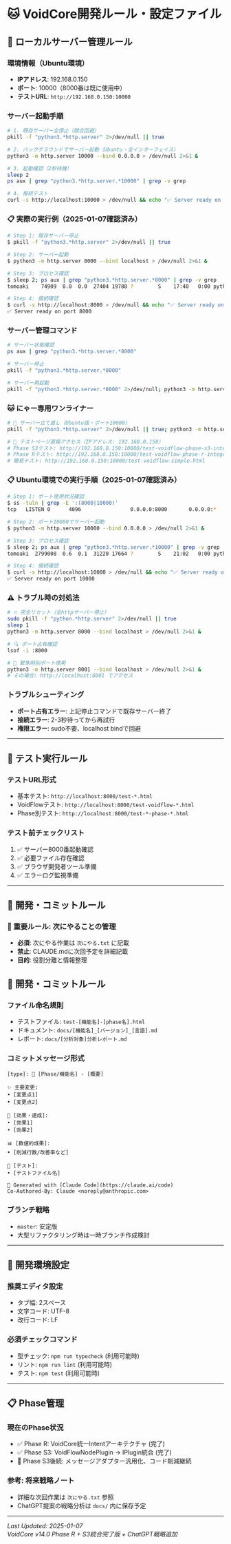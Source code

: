 # 🐱 VoidCore開発ルール・設定ファイル

## 📡 ローカルサーバー管理ルール

### **環境情報（Ubuntu環境）**
- **IPアドレス**: 192.168.0.150
- **ポート**: 10000（8000番は既に使用中）
- **テストURL**: `http://192.168.0.150:10000`

### **サーバー起動手順**
```bash
# 1. 既存サーバー全停止（競合回避）
pkill -f "python3.*http.server" 2>/dev/null || true

# 2. バックグラウンドでサーバー起動（Ubuntu・全インターフェイス）
python3 -m http.server 10000 --bind 0.0.0.0 > /dev/null 2>&1 &

# 3. 起動確認（2秒待機）
sleep 2
ps aux | grep "python3.*http.server.*10000" | grep -v grep

# 4. 接続テスト
curl -s http://localhost:10000 > /dev/null && echo "✅ Server ready on port 10000" || echo "❌ Server failed"
```

### **📋 実際の実行例（2025-01-07確認済み）**
```bash
# Step 1: 既存サーバー停止
$ pkill -f "python3.*http.server" 2>/dev/null || true

# Step 2: サーバー起動
$ python3 -m http.server 8000 --bind localhost > /dev/null 2>&1 &

# Step 3: プロセス確認
$ sleep 2; ps aux | grep "python3.*http.server.*8000" | grep -v grep
tomoaki    74909  0.0  0.0  27404 19788 ?        S    17:40   0:00 python3 -m http.server 8000 --bind localhost

# Step 4: 接続確認
$ curl -s http://localhost:8000 > /dev/null && echo "✅ Server ready on port 8000" || echo "❌ Server failed"
✅ Server ready on port 8000
```

### **サーバー管理コマンド**
```bash
# サーバー状態確認
ps aux | grep "python3.*http.server.*8000"

# サーバー停止
pkill -f "python3.*http.server.*8000"

# サーバー再起動
pkill -f "python3.*http.server.*8000" 2>/dev/null; python3 -m http.server 8000 --bind localhost > /dev/null 2>&1 &
```

### **🐱 にゃー専用ワンライナー**
```bash
# 📡 サーバー立て直し（Ubuntu版・ポート10000）
pkill -f "python3.*http.server" 2>/dev/null || true; python3 -m http.server 10000 --bind 0.0.0.0 > /dev/null 2>&1 & sleep 2; echo "✅ Server ready: http://192.168.0.150:10000"

# 🧪 テストページ直接アクセス（IPアドレス: 192.168.0.150）
# Phase S3テスト: http://192.168.0.150:10000/test-voidflow-phase-s3-integration.html
# Phase Rテスト: http://192.168.0.150:10000/test-voidflow-phase-r-integration-fixed.html
# 簡易テスト: http://192.168.0.150:10000/test-voidflow-simple.html
```

### **📋 Ubuntu環境での実行手順（2025-01-07確認済み）**
```bash
# Step 1: ポート使用状況確認
$ ss -tuln | grep -E ':(8000|10000)'
tcp   LISTEN 0      4096                0.0.0.0:8000       0.0.0.0:*          

# Step 2: ポート10000でサーバー起動
$ python3 -m http.server 10000 --bind 0.0.0.0 > /dev/null 2>&1 &

# Step 3: プロセス確認
$ sleep 2; ps aux | grep "python3.*http.server.*10000" | grep -v grep
tomoaki  2799008  0.6  0.1  31220 17664 ?        S    21:02   0:00 python3 -m http.server 10000 --bind 0.0.0.0

# Step 4: 接続確認
$ curl -s http://localhost:10000 > /dev/null && echo "✅ Server ready on port 10000" || echo "❌ Server failed"
✅ Server ready on port 10000
```

### **⚠️ トラブル時の対処法**
```bash
# 🔥 完全リセット（全httpサーバー停止）
sudo pkill -f "python.*http.server" 2>/dev/null || true
sleep 1
python3 -m http.server 8000 --bind localhost > /dev/null 2>&1 &

# 🔍 ポート占有確認
lsof -i :8000

# 🏥 緊急時別ポート使用
python3 -m http.server 8001 --bind localhost > /dev/null 2>&1 &
# その場合: http://localhost:8001 でアクセス
```

### **トラブルシューティング**
- **ポート占有エラー**: 上記停止コマンドで既存サーバー終了
- **接続エラー**: 2-3秒待ってから再試行
- **権限エラー**: sudo不要、localhost bindで回避

---

## 🧪 テスト実行ルール

### **テストURL形式**
- 基本テスト: `http://localhost:8000/test-*.html`
- VoidFlowテスト: `http://localhost:8000/test-voidflow-*.html`
- Phase別テスト: `http://localhost:8000/test-*-phase-*.html`

### **テスト前チェックリスト**
1. ✅ サーバー8000番起動確認
2. ✅ 必要ファイル存在確認
3. ✅ ブラウザ開発者ツール準備
4. ✅ エラーログ監視準備

---

## 📝 開発・コミットルール

### **🎯 重要ルール: 次にやることの管理**
- **必須**: 次にやる作業は `次にやる.txt` に記載
- **禁止**: CLAUDE.mdに次回予定を詳細記載
- **目的**: 役割分離と情報整理

## 📝 開発・コミットルール

### **ファイル命名規則**
- テストファイル: `test-[機能名]-[phase名].html`
- ドキュメント: `docs/[機能名]_[バージョン]_[言語].md`
- レポート: `docs/[分析対象]分析レポート.md`

### **コミットメッセージ形式**
```
[type]: 🚀 [Phase/機能名] - [概要]

✨ 主要変更:
• [変更点1]
• [変更点2]

🎯 [効果・達成]:
• [効果1]
• [効果2]

📊 [数値的成果]:
• [削減行数/改善率など]

🧪 [テスト]:
• [テストファイル名]

🎉 Generated with [Claude Code](https://claude.ai/code)
Co-Authored-By: Claude <noreply@anthropic.com>
```

### **ブランチ戦略**
- `master`: 安定版
- 大型リファクタリング時は一時ブランチ作成検討

---

## 🔧 開発環境設定

### **推奨エディタ設定**
- タブ幅: 2スペース
- 文字コード: UTF-8
- 改行コード: LF

### **必須チェックコマンド**
- 型チェック: `npm run typecheck` (利用可能時)
- リント: `npm run lint` (利用可能時)
- テスト: `npm test` (利用可能時)

---

## 📋 Phase管理

### **現在のPhase状況**
- ✅ Phase R: VoidCore統一Intentアーキテクチャ (完了)
- ✅ Phase S3: VoidFlowNodePlugin → IPlugin統合 (完了)
- 🔄 Phase S3後続: メッセージアダプター汎用化、コード削減継続

### **参考: 将来戦略ノート**
- 詳細な次回作業は `次にやる.txt` 参照
- ChatGPT提案の戦略分析は `docs/` 内に保存予定

---

*Last Updated: 2025-01-07*  
*VoidCore v14.0 Phase R + S3統合完了版 + ChatGPT戦略追加*
